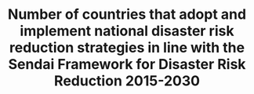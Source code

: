 ---
data_non_statistical: false
date_metadata_updated: February, 2018 (Kali Kong)
goal_meta_link: http://unstats.un.org/sdgs/files/metadata-compilation/Metadata-Goal-11.pdf
goal_meta_link_page: 33
graph: binary
graph_status_notes: unk
graph_title: Has the US established national and local disaster risk reduction strategies?
graph_type: line
graph_type_description: null
has_metadata: true
indicator: 11.b.1
indicator_definition: "Local DRR Strategies in line with the Sendai Framework for\
  \ Disaster Risk Reduction 2015-2030: local disaster risk reduction strategies and\
  \ plans, across different timescales with targets, indicators and time frames, aimed\
  \ at preventing the creation of risk, the reduction of existing risk and the strengthening\
  \ of economic, social, health and environmental resilience (Sendai Framework, para27\
  \ (b)). Note: the DRR strategies need to be based on risk information and assessments.\
  \ Local Government: Form of public administration at the lowest tier of administration\
  \ within a given state, which generally acts within powers delegated to them by\
  \ legislation or directives of the higher level of government. \tNote: Terminology\
  \ will be discussed and finalized in the Open-ended Intergovernmental Working Group\
  \ for Sendai Framework for Disaster Risk Reduction."
indicator_name: Number of countries that adopt and implement national disaster risk
  reduction strategies in line with the Sendai Framework for Disaster Risk Reduction
  2015-2030
indicator_sort_order: 11-0b-01
indicator_variable: disaster_rsk_rdctn
layout: indicator
method_of_computation: Summation of data from National Progress Report of the Sendai
  Monitor
periodicity: Annual
permalink: /11-b-1/
published: true
rationale_interpretation: "Sendai Framework for Disaster Risk Reduction 2015-2030\
  \ calls for local governments to adopt and implement local DRR strategies with their\
  \ own targets, indicators and timeframes. \nGlobal population is now half urban\
  \ and expected to be nearly 70% urban by 2050. Increasing resilience of cities is\
  \ critical to reduce disaster risk and achieve sustainable development. Cities are\
  \ also very vulnerable to natural disasters, especially climate-related shocks.\
  \ Over half of all coastal areas are urbanized and 21 of the world's 33 megacities\
  \ lie in coastal flood zones. Coastal cities are particularly affected by sea level\
  \ rise, coastal flooding and erosion, and extreme events (e.g. tsunamis and storm\
  \ surges) due to the undermining natural protective barriers, low levels of development\
  \ combined with rapid population growth in low lying coastal areas and inadequate\
  \ capacity to adapt. In addition to the impact on communities and non-human species,\
  \ the unplanned urbanization also undermines the ecosystem services that support\
  \ much hard urban infrastructure. This type of development also exacerbates urban\
  \ vulnerability to climate change impacts, including hydro-meteorological and geological\
  \ hazards. \nLocated mostly in cities where disadvantaged groups are situated and\
  \ when affordable access is addressed, resilient infrastructures such as health,\
  \ education, road and other critical infrastructures will have direct impact on\
  \ reducing inequality and making growth more inclusive and sustainable. \nThe opportunity\
  \ is that 60% of the area expected to be urban by 2030 remains to be built, indicating\
  \ that the shape of future cities can be proactively guided into more risk-sensitive\
  \ development. An increasing number of cities that adopt and implement local DRR\
  \ strategies will contribute to sustainable development from economic, environmental\
  \ and social perspectives. \nThe indicator will build bridge between the SDGs and\
  \ the Sendai Framework for DRR because the adoption of local DRR strategies is one\
  \ of Sendai Framework global targets and will be also monitored under the Sendai\
  \ Framework Monitoring System. \n(mainly based on TST Issue Brief 20, 11, 23, 14\
  \ and 12)"
reporting_status: complete
sdg_goal: 11
source_active_1: true
source_agency_staff_email_1: Elan_P_Strait@nsc.eop.gov
source_agency_staff_name_1: Elan Strait
source_agency_survey_dataset_1: National Security Council/Executive Office of the
  President
source_notes_1: null
source_title_1: null
source_url: https://www.dhs.gov/presidential-policy-directive-8-national-preparedness
target: By 2020, substantially increase the number of cities and human settlements
  adopting and implementing integrated policies and plans towards inclusion, resource
  efficiency, mitigation and adaptation to climate change, resilience to disasters,
  and develop and implement, in line with the Sendai Framework for Disaster Risk Reduction
  2015-2030, holistic disaster risk management at all levels.
target_id: 11.b
title: Number of countries that adopt and implement national disaster risk reduction
  strategies in line with the Sendai Framework for Disaster Risk Reduction 2015-2030
un_custodial_agency: 'UNISDR (Partnering Agencies: UN Habitat, UNEP)'
un_designated_tier: '1'
unit_of_measure: Yes/No
us_method_of_computation: 'US Presidential Policy Directive 8: National Preparedness,
  including the National Preparedness Goal and the National Preparedness System'
variable_description: null
variable_notes: null
---